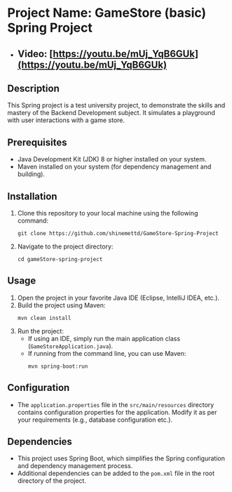 # Project Name: GameStore (basic) Spring Project

- ## Video: [https://youtu.be/mUj_YqB6GUk](https://youtu.be/mUj_YqB6GUk)

## Description
This Spring project is a test university project, to demonstrate the skills and mastery of the Backend Development subject. 
It simulates a playground with user interactions with a game store. 

## Prerequisites
- Java Development Kit (JDK) 8 or higher installed on your system.
- Maven installed on your system (for dependency management and building).

## Installation
1. Clone this repository to your local machine using the following command:
    ```
    git clone https://github.com/shinemettd/GameStore-Spring-Project
    ```
2. Navigate to the project directory:
    ```
    cd gameStore-spring-project
    ```

## Usage
1. Open the project in your favorite Java IDE (Eclipse, IntelliJ IDEA, etc.).
2. Build the project using Maven:
    ```
    mvn clean install
    ```
3. Run the project:
    - If using an IDE, simply run the main application class (`GameStoreApplication.java`).
    - If running from the command line, you can use Maven:
        ```
        mvn spring-boot:run

## Configuration
- The `application.properties` file in the `src/main/resources` directory contains configuration properties for the application. Modify it as per your requirements (e.g., database configuration etc.).

## Dependencies
- This project uses Spring Boot, which simplifies the Spring configuration and dependency management process.
- Additional dependencies can be added to the `pom.xml` file in the root directory of the project.
